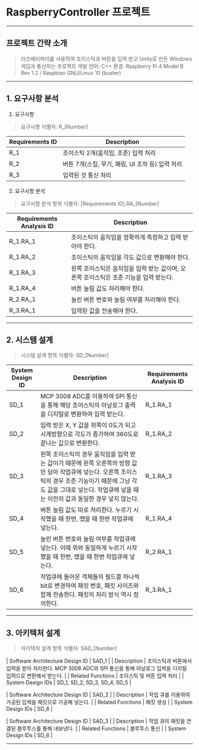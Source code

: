 # RaspberryController 프로젝트
- - -
## 프로젝트 간략 소개
> 라즈베리파이를 사용하여 조이스틱과 버튼을 입력 받고 Unity로 만든 Windows 게임과 통신하는 프로젝트
> 개발 언어: C++
> 환경: Raspberry Pi 4 Model B Rev 1.2 / Raspbian GNU/Linux 10 (buster)

- - - 

## 1. 요구사항 분석
1. 요구사항
> 요구사항 식별자: R_[Number]

| Requirements ID | Description |
| --- | --- |
| R_1 | 조이스틱 2개(움직임, 조준) 입력 처리 |
| R_2 | 버튼 7개(스킬, 무기, 패링, UI 조작 등) 입력 처리 |
| R_3 | 입력된 것 통신 처리 |

2. 요구사항 분석
> 요구사항 분석 항목 식별자: [Requirements ID].RA_[Number]

| Requirements Analysis ID | Description |
| --- | --- |
| R_1.RA_1 | 조이스틱의 움직임을 정확하게 측정하고 입력 받아야 한다. |
| R_1.RA_2 | 조이스틱의 움직임을 각도 값으로 변환해야 한다. |
| R_1.RA_3 | 왼쪽 조이스틱은 움직임을 입력 받는 값이며, 오른쪽 조이스틱은 조준 기능을 입력 받는다. |
| R_1.RA_4 | 버튼 눌림 값도 처리해야 한다. |
| R_2.RA_1 | 눌린 버튼 번호와 눌림 여부를 처리해야 한다. |
| R_3.RA_1 | 입력된 값을 전송해야 한다. |

- - - 

## 2. 시스템 설계
> 시스템 설계 항목 식별자: SD_[Number]

| System Design ID | Description | Requirements Analysis ID |
| --- | --- | --- |
| SD_1 | MCP 3008 ADC를 이용하여 SPI 통신을 통해 해당 조이스틱의 아날로그 출력을 디지털로 변환하여 입력 받는다. | R_1.RA_1 |
| SD_2 | 입력 받은 X, Y 값을 위쪽이 0도가 되고 시계방향으로 각도가 증가하여 360도로 끝나는 값으로 변환한다. | R_1.RA_2 |
| SD_3 | 왼쪽 조이스틱의 경우 움직임을 입력 받는 값이기 때문에 왼쪽 오른쪽의 방향 값만 담아 작업큐에 넣는다. 오른쪽 조이스틱의 경우 조준 기능이기 때문에 그냥 각도 값을 그대로 넣는다. 작업큐에 넣을 때는 이전의 값과 동일한 경우 넣지 않는다. | R_1.RA_3 |
| SD_4 | 버튼 눌림 값도 따로 처리한다. 누르기 시작했을 때 한번, 땠을 때 한번 작업큐에 넣는다. | R_1.RA_4 |
| SD_5 | 눌린 버튼 번호와 눌림 여부를 작업큐에 넣는다. 이때 위와 동일하게 누르기 시작했을 때 한번, 땠을 때 한번 작업큐에 넣는다. | R_2.RA_1 |
| SD_6 | 작업큐에 들어온 객체들의 필드를 하나씩 bit로 변경하여 패킷 번호, 패킷 사이즈와 함께 전송한다. 패킷의 처리 방식 역시 정의한다. | R_3.RA_1 |

- - -

## 3. 아키텍처 설계
> 아키텍처 설계 항목 식별자: SAD_[Number]

| Software Architecture Design ID | SAD_1 |
| Description | 조이스틱과 버튼에서 입력을 받아 처리한다. MCP 3008 ADC와 SPI 통신을 통해 아날로그 입력을 디지털 입력으로 변환해서 받는다. |
| Related Functions | 조이스틱 및 버튼 입력 처리 |
| System Design IDs | SD_1, SD_2, SD_3, SD_4, SD_5 |

| Software Architecture Design ID | SAD_2 |
| Description | 작업 큐를 이용하여 가공된 입력을 패킷으로 가공해 넣는다. |
| Related Functions | 패킷 생성 |
| System Design IDs | SD_6 |

| Software Architecture Design ID | SAD_3 |
| Description | 작업 큐의 패킷을 연결된 블루투스를 통해 내보낸다. |
| Related Functions | 블루투스 통신 |
| System Design IDs | SD_6 |

- - -

